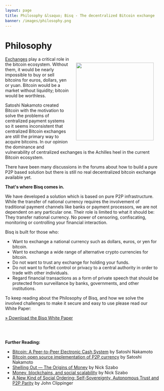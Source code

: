 ```yaml
---
layout: page
title: Philosophy &lsaquo; Bisq - The decentralized Bitcoin exchange
banner: /images/philosophy.png
---
```

# Philosophy

<a href="/docs/exchange/whitepaper"><img class="alignnone wp-image-80 size-full" style="float: right; padding: 20px;" src="/images/whitepaper-icon1.png" alt="" width="253" height="253" srcset="/images/whitepaper-icon1.png 253w, /images/whitepaper-icon1-150x150.png 150w, /images/whitepaper-icon1-250x250.png 250w" sizes="(max-width: 253px) 100vw, 253px"/></a>

[Exchanges][2] play a critical role in the bitcoin ecosystem. Without them, it would be nearly impossible to buy or sell bitcoins for euros, dollars, yen or yuan. Bitcoin would be a market without liquidity; bitcoin would be worthless.

Satoshi Nakamoto created Bitcoin with the motivation to solve the problems of centralized payment systems so it seems inconsistent that centralized Bitcoin exchanges are still the primary way to acquire bitcoins. In our opinion the dominance and vulnerability of centralized exchanges is the Achilles heel in the current Bitcoin ecosystem.

There have been many discussions in the forums about how to build a pure P2P based solution but there is still no real decentralized bitcoin exchange available yet.

**That's where Bisq comes in.**

We have developed a solution which is based on pure P2P infrastructure. While the transfer of national currency requires the involvement of traditional payment channels like banks or payment processors, we are not dependent on any particular one. Their role is limited to what it should be: They transfer national currency. No power of censoring, confiscating, monitoring or controlling your financial interaction.

Bisq is built for those who:

 - Want to exchange a national currency such as dollars, euros, or yen for bitcoin.
 - Want to exchange a wide range of alternative crypto currencies for bitcoin.
 - Do not want to trust any exchange for holding your funds.
 - Do not want to forfeit control or privacy to a central authority in order to trade with other individuals.
 - Regard financial transactions as a form of private speech that should be protected from surveillance by banks, governments, and other institutions.

To keep reading about the Philosophy of Bisq, and how we solve the involved challenges to make it secure and easy to use please read our White Paper:

[» Download the Bisq White Paper][3]

<br><br>

**Further Reading:**

 - [Bitcoin: A Peer-to-Peer Electronic Cash System](https://bitcoin.org/bitcoin.pdf) by Satoshi Nakamoto
 - [Bitcoin open source implementation of P2P currency](http://p2pfoundation.ning.com/forum/topics/bitcoin-open-source) by Satoshi Nakamoto
 - [Shelling Out &#8212; The Origins of Money](http://web.archive.org/web/20160921140955/http://szabo.best.vwh.net/shell.html) by Nick Szabo
 - [Money, blockchains, and social scalability](http://unenumerated.blogspot.com/2017/02/money-blockchains-and-social-scalability.html) by Nick Szabo
 - [A New Kind of Social Ordering: Self-Sovereignty, Autonomous Trust and P2P Parity](http://web.archive.org/web/20170905010951/http://idcubed.org/home_page_feature/white-paper-a-new-kind-of-social-ordering-self-sovereignty-autonomous-trust-and-p2p-parity/) by John Clippinger

[1]: /images/whitepaper-icon1.png
[2]: https://en.wikipedia.org/wiki/Bitcoin_exchange#List_of_Bitcoin_Exchanges
[3]: /docs/exchange/whitepaper

